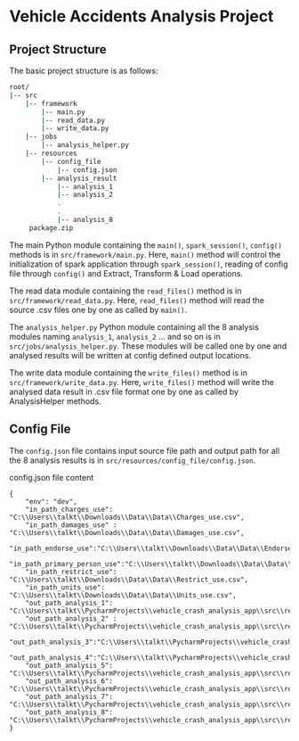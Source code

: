 # Vehicle Accidents Analysis Project

## Project Structure

The basic project structure is as follows:

```bash
root/
|-- src
    |-- framework
        |-- main.py
        |-- read_data.py
        |-- write_data.py
    |-- jobs
        |-- analysis_helper.py
    |-- resources
        |-- config_file
            |-- config.json
        |-- analysis_result
            |-- analysis_1
            |-- analysis_2
            .
            .
            |-- analysis_8
     package.zip
```     

The main Python module containing the `main()`, `spark_session()`, `config()` methods is in `src/framework/main.py`. Here, `main()` method will control the initialization of spark application through `spark_session()`, reading of config file through `config()` and Extract, Transform & Load operations.

The read data module containing the `read_files()` method is in `src/framework/read_data.py`. Here, `read_files()` method will read the source .csv files one by one as called by `main()`.

The `analysis_helper.py` Python module containing all the 8 analysis modules naming `analysis_1`, `analysis_2` ... and so on is in `src/jobs/analysis_helper.py`. These modules will be called one by one and analysed results will be written at config defined output locations.

The write data module containing the `write_files()` method is in `src/framework/write_data.py`. Here, `write_files()` method will write the analysed data result in .csv file format one by one as called by AnalysisHelper methods.

## Config File

The `config.json` file contains input source file path and output path for all the 8 analysis results is in `src/resources/config_file/config.json`.

config.json file content
```
{
    "env": "dev",
	"in_path_charges_use": "C:\\Users\\talkt\\Downloads\\Data\\Data\\Charges_use.csv",
	"in_path_damages_use" : "C:\\Users\\talkt\\Downloads\\Data\\Data\\Damages_use.csv",
	"in_path_endorse_use":"C:\\Users\\talkt\\Downloads\\Data\\Data\\Endorse_use.csv",
	"in_path_primary_person_use":"C:\\Users\\talkt\\Downloads\\Data\\Data\\Primary_Person_use.csv",
	"in_path_restrict_use": "C:\\Users\\talkt\\Downloads\\Data\\Data\\Restrict_use.csv",
	"in_path_units_use": "C:\\Users\\talkt\\Downloads\\Data\\Data\\Units_use.csv",
	"out_path_analysis_1": "C:\\Users\\talkt\\PycharmProjects\\vehicle_crash_analysis_app\\src\\resources\\analysis_result\\analysis_1\\",
	"out_path_analysis_2" : "C:\\Users\\talkt\\PycharmProjects\\vehicle_crash_analysis_app\\src\\resources\\analysis_result\\analysis_2\\",
	"out_path_analysis_3":"C:\\Users\\talkt\\PycharmProjects\\vehicle_crash_analysis_app\\src\\resources\\analysis_result\\analysis_3\\",
	"out_path_analysis_4":"C:\\Users\\talkt\\PycharmProjects\\vehicle_crash_analysis_app\\src\\resources\\analysis_result\\analysis_4\\",
	"out_path_analysis_5": "C:\\Users\\talkt\\PycharmProjects\\vehicle_crash_analysis_app\\src\\resources\\analysis_result\\analysis_5\\",
	"out_path_analysis_6": "C:\\Users\\talkt\\PycharmProjects\\vehicle_crash_analysis_app\\src\\resources\\analysis_result\\analysis_6\\",
	"out_path_analysis_7": "C:\\Users\\talkt\\PycharmProjects\\vehicle_crash_analysis_app\\src\\resources\\analysis_result\\analysis_7\\",
	"out_path_analysis_8": "C:\\Users\\talkt\\PycharmProjects\\vehicle_crash_analysis_app\\src\\resources\\analysis_result\\analysis_8\\"
}
```
